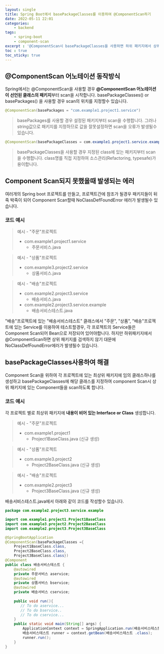 ```yaml
---
layout: single
title: Spring Boot에서 basePackageClasses를 이용하여 @ComponentScan하기
date: 2022-05-11 22:01
categories: 
    - backend
tags: 
    - spring-boot
    - component-scan
excerpt : '@ComponentScan시 basePackageClasses을 사용하면 하위 패키지에서 상위 패키지에 있는 @Component들을 읽을수 있습니다.'
toc : true
toc_sticky: true
---
```


@ComponentScan 어노테이션 동작방식
-

Spring에서는  @ComponentScan을 사용할 경우 **@ComponentScan 어노테이션이 선언된 클래스의 패키지**부터 scan을 시작합니다. basePackageClasses() or basePackages() 을 사용할 경우 scan의 위치를 지정할수 있습니다. 

```java
@ComponentScan(basePackages = "com.example1.project1.service") 
```
> basePackages를 사용할 경우 설정된 패키지부터 scan을 수행합니다. 그러나 string값으로 패키지를 지정하므로 값을 잘못설정하면 scan을 오류가 발생될수 있습니다. 

```java
@ComponentScan(basePackageClasses = com.example1.project1.service.exampleTest.class) 
``` 

> basePackageClasses을 사용할 경우 지정된 class에 있는 패키지부터 scan을 수행합니다. class명를 직접 지정하여 소스관리(Refactoring, typesafe)가 용이합니다. 


Component Scan되지 못했을때 발생되는 에러
-

여러개의 Spring boot 프로젝트를 만들고, 
프로젝트간에 참조가 될경우 패키지들이 뒤죽 박죽이 되어 Component Scan할때 NoClassDefFoundError 에러가 발생될수 있습니다.

### 코드 예시

> 예시 - "주문"프로젝트   
> - com.example1.project1.service  
>   - 주문서비스.java  

> 예시 - "상품"프로젝트  
> - com.example3.project2.service  
>   - 상품서비스.java  

> 예시 - "배송"프로젝트  
> - com.example2.project3.service  
>   - 배송서비스.java  
> - com.example2.project3.service.example  
>   - 배송서비스테스트.java   

"배송"프로젝트에 있는 "배송서비스테스트" 클래스에서 "주문", "상품", "배송"프로젝트에 있는 Service를 이용하여 테스트할경우, 각 프로젝트의 Service들은 Component Scan되어 Bean으로 저장되어 있어야합니다. 하지만 하위패키지에서 @ComponentScan하면 상위 패키지를 검색하지 않기 대문에 NoClassDefFoundError에러가 발생될수 있습니다. 


basePackageClasses사용하여 해결
--

Component Scan을 위하여 각 프로젝트에 있는 최상위 패키지에 임의 클래스하나를 생성하고 basePackageClasses에 해당 클래스를 지정하여 component Scan시 상위 패키지에 있는 Component들을 scan하도록 합니다.

### 코드 예시
각 프로젝트 별로 최상위 패키지에 **내용이 비어 있는 Interface or Class** 생성합니다. 

> 예시 - "주문"프로젝트 
> - com.example1.project1
>   - Project1BaseClass.java (신규 생성)

> 예시 - "상품"프로젝트
> - com.example3.project2
>   - Project2BaseClass.java (신규 생성)

> 예시 - "배송"프로젝트
> - com.example2.project3
>   - Project3BaseClass.java (신규 생성)

배송서비스테스트.java에서 아래와 같이 코드를 작성할수 있습니다.

```java
package com.example2.project3.service.example

import com.example1.project1.Project1BaseClass
import com.example3.project2.Project2BaseClass
import com.example2.project3.Project3BaseClass

@SpringBootApplication 
@ComponentScan(basePackageClasses ={
    Project1BaseClass.class,
    Project2BaseClass.class,
    Project3BaseClass.class})
@Component 
public class 배송서비스테스트 {
    @autowired
    private 주문서비스 aservice;
    @autowired
    private 상품서비스 bservice;
    @autowired
    private 배송서비스 cservice;
    
    public void run(){
       // To do aservice...
       // To do bservice..
       // To do cservice...
    }
    public static void main(String[] args) {
		ApplicationContext context = SpringApplication.run(배송서비스테스트.class, args);
		배송서비스테스트 runner = context.getBean(배송서비스테스트 .class);
		runner.run();
	}
}
```

